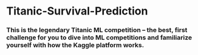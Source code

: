 # Titanic-Survival-Prediction
### This is the legendary Titanic ML competition – the best, first challenge for you to dive into ML competitions and familiarize yourself with how the Kaggle platform works.

